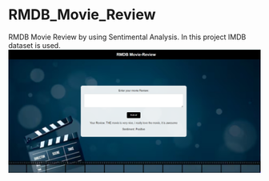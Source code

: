 # RMDB_Movie_Review
RMDB Movie Review by using Sentimental Analysis.
In this project IMDB dataset is used.
<br>
<img src="Images/Movie.png"/>
